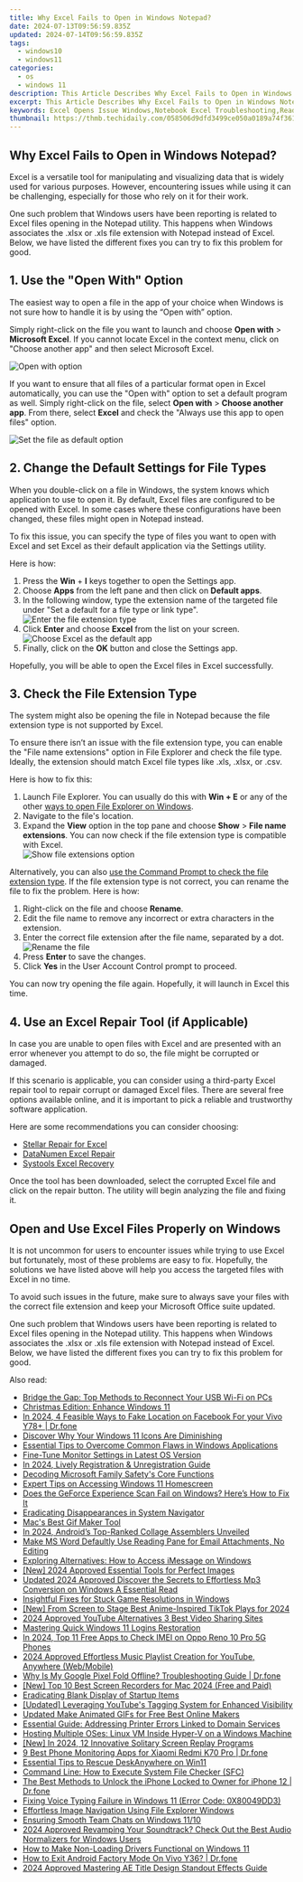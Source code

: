 ```yaml
---
title: Why Excel Fails to Open in Windows Notepad?
date: 2024-07-13T09:56:59.835Z
updated: 2024-07-14T09:56:59.835Z
tags:
  - windows10
  - windows11
categories:
  - os
  - windows 11
description: This Article Describes Why Excel Fails to Open in Windows Notepad?
excerpt: This Article Describes Why Excel Fails to Open in Windows Notepad?
keywords: Excel Opens Issue Windows,Notebook Excel Troubleshooting,Read Excel File Notepad,Unable To Edit Excel,Fixing Excel In Notepad,Opening Excel Files Errors,Excel Viewer Problem Notes
thumbnail: https://thmb.techidaily.com/058506d9dfd3499ce050a0189a74f361c7f5cd9f1ab1cb47d3f2f93a3bce610c.jpg
---
```


## Why Excel Fails to Open in Windows Notepad?

 Excel is a versatile tool for manipulating and visualizing data that is widely used for various purposes. However, encountering issues while using it can be challenging, especially for those who rely on it for their work.

 One such problem that Windows users have been reporting is related to Excel files opening in the Notepad utility. This happens when Windows associates the .xlsx or .xls file extension with Notepad instead of Excel. Below, we have listed the different fixes you can try to fix this problem for good.

## 1\. Use the "Open With" Option

 The easiest way to open a file in the app of your choice when Windows is not sure how to handle it is by using the “Open with” option.

 Simply right-click on the file you want to launch and choose **Open with** \> **Microsoft Excel**. If you cannot locate Excel in the context menu, click on "Choose another app" and then select Microsoft Excel.

![Open with option](https://static1.makeuseofimages.com/wordpress/wp-content/uploads/2023/05/open-with-option.jpg)

 If you want to ensure that all files of a particular format open in Excel automatically, you can use the "Open with" option to set a default program as well. Simply right-click on the file, select **Open with** \> **Choose another app**. From there, select **Excel** and check the "Always use this app to open files" option.

![Set the file as default option](https://static1.makeuseofimages.com/wordpress/wp-content/uploads/2023/05/always-use-this-app-option.jpg)

## 2\. Change the Default Settings for File Types

 When you double-click on a file in Windows, the system knows which application to use to open it. By default, Excel files are configured to be opened with Excel. In some cases where these configurations have been changed, these files might open in Notepad instead.

 To fix this issue, you can specify the type of files you want to open with Excel and set Excel as their default application via the Settings utility.

 Here is how:

1. Press the **Win** \+ **I** keys together to open the Settings app.
2. Choose **Apps** from the left pane and then click on **Default apps**.
3. In the following window, type the extension name of the targeted file under "Set a default for a file type or link type".  
![Enter the file extension type](https://static1.makeuseofimages.com/wordpress/wp-content/uploads/2023/05/file-extension-type.jpg)
4. Click **Enter** and choose **Excel** from the list on your screen.  
![Choose Excel as the default app](https://static1.makeuseofimages.com/wordpress/wp-content/uploads/2023/05/choose-excel.jpg)
5. Finally, click on the **OK** button and close the Settings app.

 Hopefully, you will be able to open the Excel files in Excel successfully.

## 3\. Check the File Extension Type

 The system might also be opening the file in Notepad because the file extension type is not supported by Excel.

 To ensure there isn’t an issue with the file extension type, you can enable the "File name extensions" option in File Explorer and check the file type. Ideally, the extension should match Excel file types like .xls, .xlsx, or .csv.

 Here is how to fix this:

1. Launch File Explorer. You can usually do this with **Win + E** or any of the other [ways to open File Explorer on Windows](https://www.makeuseof.com/windows-open-file-explorer/).
2. Navigate to the file's location.
3. Expand the **View** option in the top pane and choose **Show** \> **File name extensions**. You can now check if the file extension type is compatible with Excel.  
![Show file extensions option](https://static1.makeuseofimages.com/wordpress/wp-content/uploads/2023/05/file-name-extensions.jpg)

 Alternatively, you can also [use the Command Prompt to check the file extension type](https://www.makeuseof.com/windows-11-see-file-extensions/). If the file extension type is not correct, you can rename the file to fix the problem. Here is how:

1. Right-click on the file and choose **Rename**.
2. Edit the file name to remove any incorrect or extra characters in the extension.
3. Enter the correct file extension after the file name, separated by a dot.  
![Rename the file](https://static1.makeuseofimages.com/wordpress/wp-content/uploads/2023/05/change-file-extension.jpg)
4. Press **Enter** to save the changes.
5. Click **Yes** in the User Account Control prompt to proceed.

 You can now try opening the file again. Hopefully, it will launch in Excel this time.

## 4\. Use an Excel Repair Tool (if Applicable)

 In case you are unable to open files with Excel and are presented with an error whenever you attempt to do so, the file might be corrupted or damaged.

 If this scenario is applicable, you can consider using a third-party Excel repair tool to repair corrupt or damaged Excel files. There are several free options available online, and it is important to pick a reliable and trustworthy software application.

 Here are some recommendations you can consider choosing:

* [Stellar Repair for Excel](https://www.anrdoezrs.net/links/7251228/type/dlg/sid/UUmuoUeUpU2024924/https://www.stellarinfo.com/repair-excel-file.php)
* [DataNumen Excel Repair](https://www.datanumen.com/excel-repair/)
* [Systools Excel Recovery](https://www.systoolsgroup.com/excel-file-recovery.html)

 Once the tool has been downloaded, select the corrupted Excel file and click on the repair button. The utility will begin analyzing the file and fixing it.

## Open and Use Excel Files Properly on Windows

 It is not uncommon for users to encounter issues while trying to use Excel but fortunately, most of these problems are easy to fix. Hopefully, the solutions we have listed above will help you access the targeted files with Excel in no time.

 To avoid such issues in the future, make sure to always save your files with the correct file extension and keep your Microsoft Office suite updated.

 One such problem that Windows users have been reporting is related to Excel files opening in the Notepad utility. This happens when Windows associates the .xlsx or .xls file extension with Notepad instead of Excel. Below, we have listed the different fixes you can try to fix this problem for good.



<ins class="adsbygoogle"
      style="display:block"
      data-ad-client="ca-pub-7571918770474297"
      data-ad-slot="8358498916"
      data-ad-format="auto"
      data-full-width-responsive="true"></ins>
<span class="atpl-alsoreadstyle">Also read:</span>
<div><ul>
<li><a href="https://win11.techidaily.com/bridge-the-gap-top-methods-to-reconnect-your-usb-wi-fi-on-pcs/"><u>Bridge the Gap: Top Methods to Reconnect Your USB Wi-Fi on PCs</u></a></li>
<li><a href="https://win11.techidaily.com/christmas-edition-enhance-windows-11/"><u>Christmas Edition: Enhance Windows 11</u></a></li>
<li><a href="https://location-social.techidaily.com/in-2024-4-feasible-ways-to-fake-location-on-facebook-for-your-vivo-y78plus-drfone-by-drfone-virtual-android/"><u>In 2024, 4 Feasible Ways to Fake Location on Facebook For your Vivo Y78+ | Dr.fone</u></a></li>
<li><a href="https://win11.techidaily.com/discover-why-your-windows-11-icons-are-diminishing/"><u>Discover Why Your Windows 11 Icons Are Diminishing</u></a></li>
<li><a href="https://win11.techidaily.com/essential-tips-to-overcome-common-flaws-in-windows-applications/"><u>Essential Tips to Overcome Common Flaws in Windows Applications</u></a></li>
<li><a href="https://win11.techidaily.com/fine-tune-monitor-settings-in-latest-os-version/"><u>Fine-Tune Monitor Settings in Latest OS Version</u></a></li>
<li><a href="https://extra-skills.techidaily.com/in-2024-lively-registration-and-unregistration-guide/"><u>In 2024, Lively Registration & Unregistration Guide</u></a></li>
<li><a href="https://win11.techidaily.com/decoding-microsoft-family-safetys-core-functions/"><u>Decoding Microsoft Family Safety's Core Functions</u></a></li>
<li><a href="https://win11.techidaily.com/expert-tips-on-accessing-windows-11-homescreen/"><u>Expert Tips on Accessing Windows 11 Homescreen</u></a></li>
<li><a href="https://win11.techidaily.com/does-the-geforce-experience-scan-fail-on-windows-heres-how-to-fix-it/"><u>Does the GeForce Experience Scan Fail on Windows? Here’s How to Fix It</u></a></li>
<li><a href="https://win11.techidaily.com/eradicating-disappearances-in-system-navigator/"><u>Eradicating Disappearances in System Navigator</u></a></li>
<li><a href="https://desktop-recording.techidaily.com/macs-best-gif-maker-tool/"><u>Mac's Best Gif Maker Tool</u></a></li>
<li><a href="https://extra-tips.techidaily.com/in-2024-androids-top-ranked-collage-assemblers-unveiled/"><u>In 2024, Android’s Top-Ranked Collage Assemblers Unveiled</u></a></li>
<li><a href="https://win11.techidaily.com/make-ms-word-defaultly-use-reading-pane-for-email-attachments-no-editing/"><u>Make MS Word Defaultly Use Reading Pane for Email Attachments, No Editing</u></a></li>
<li><a href="https://win11.techidaily.com/exploring-alternatives-how-to-access-imessage-on-windows/"><u>Exploring Alternatives: How to Access iMessage on Windows</u></a></li>
<li><a href="https://digital-screen-recording.techidaily.com/new-2024-approved-essential-tools-for-perfect-images/"><u>[New] 2024 Approved  Essential Tools for Perfect Images</u></a></li>
<li><a href="https://video-creation-software.techidaily.com/updated-2024-approved-discover-the-secrets-to-effortless-mp3-conversion-on-windows-a-essential-read/"><u>Updated 2024 Approved Discover the Secrets to Effortless Mp3 Conversion on Windows A Essential Read</u></a></li>
<li><a href="https://win11.techidaily.com/insightful-fixes-for-stuck-game-resolutions-in-windows/"><u>Insightful Fixes for Stuck Game Resolutions in Windows</u></a></li>
<li><a href="https://tiktok-videos.techidaily.com/new-from-screen-to-stage-best-anime-inspired-tiktok-plays-for-2024/"><u>[New] From Screen to Stage  Best Anime-Inspired TikTok Plays for 2024</u></a></li>
<li><a href="https://youtube-videos.techidaily.com/2024-approved-youtube-alternatives-3-best-video-sharing-sites/"><u>2024 Approved  YouTube Alternatives  3 Best Video Sharing Sites</u></a></li>
<li><a href="https://win11.techidaily.com/mastering-quick-windows-11-logins-restoration/"><u>Mastering Quick Windows 11 Logins Restoration</u></a></li>
<li><a href="https://sim-unlock.techidaily.com/in-2024-top-11-free-apps-to-check-imei-on-oppo-reno-10-pro-5g-phones-by-drfone-android/"><u>In 2024, Top 11 Free Apps to Check IMEI on Oppo Reno 10 Pro 5G Phones</u></a></li>
<li><a href="https://youtube-clips.techidaily.com/2024-approved-effortless-music-playlist-creation-for-youtube-anywhere-webmobile/"><u>2024 Approved  Effortless Music Playlist Creation for YouTube, Anywhere (Web/Mobile)</u></a></li>
<li><a href="https://howto.techidaily.com/why-is-my-google-pixel-fold-offline-troubleshooting-guide-drfone-by-drfone-fix-android-problems-fix-android-problems/"><u>Why Is My Google Pixel Fold Offline? Troubleshooting Guide | Dr.fone</u></a></li>
<li><a href="https://remote-screen-capture.techidaily.com/new-top-10-best-screen-recorders-for-mac-2024-free-and-paid/"><u>[New] Top 10 Best Screen Recorders for Mac 2024 (Free and Paid)</u></a></li>
<li><a href="https://win11.techidaily.com/eradicating-blank-display-of-startup-items/"><u>Eradicating Blank Display of Startup Items</u></a></li>
<li><a href="https://youtube-web.techidaily.com/ed-leveraging-youtubes-tagging-system-for-enhanced-visibility/"><u>[Updated] Leveraging YouTube's Tagging System for Enhanced Visibility</u></a></li>
<li><a href="https://ai-video-apps.techidaily.com/updated-make-animated-gifs-for-free-best-online-makers/"><u>Updated Make Animated GIFs for Free Best Online Makers</u></a></li>
<li><a href="https://win11.techidaily.com/essential-guide-addressing-printer-errors-linked-to-domain-services/"><u>Essential Guide: Addressing Printer Errors Linked to Domain Services</u></a></li>
<li><a href="https://win11.techidaily.com/hosting-multiple-oses-linux-vm-inside-hyper-v-on-a-windows-machine/"><u>Hosting Multiple OSes: Linux VM Inside Hyper-V on a Windows Machine</u></a></li>
<li><a href="https://digital-screen-recording.techidaily.com/new-in-2024-12-innovative-solitary-screen-replay-programs/"><u>[New] In 2024, 12 Innovative Solitary Screen Replay Programs</u></a></li>
<li><a href="https://android-location-track.techidaily.com/9-best-phone-monitoring-apps-for-xiaomi-redmi-k70-pro-drfone-by-drfone-virtual-android/"><u>9 Best Phone Monitoring Apps for Xiaomi Redmi K70 Pro | Dr.fone</u></a></li>
<li><a href="https://win11.techidaily.com/essential-tips-to-rescue-deskanywhere-on-win11/"><u>Essential Tips to Rescue DeskAnywhere on Win11</u></a></li>
<li><a href="https://win11.techidaily.com/command-line-how-to-execute-system-file-checker-sfc/"><u>Command Line: How to Execute System File Checker (SFC)</u></a></li>
<li><a href="https://iphone-unlock.techidaily.com/the-best-methods-to-unlock-the-iphone-locked-to-owner-for-iphone-12-drfone-by-drfone-ios/"><u>The Best Methods to Unlock the iPhone Locked to Owner for iPhone 12 | Dr.fone</u></a></li>
<li><a href="https://win11.techidaily.com/fixing-voice-typing-failure-in-windows-11-error-code-0x80049dd3/"><u>Fixing Voice Typing Failure in Windows 11 (Error Code: 0X80049DD3)</u></a></li>
<li><a href="https://win11.techidaily.com/effortless-image-navigation-using-file-explorer-windows/"><u>Effortless Image Navigation Using File Explorer Windows</u></a></li>
<li><a href="https://win11.techidaily.com/ensuring-smooth-team-chats-on-windows-1110/"><u>Ensuring Smooth Team Chats on Windows 11/10</u></a></li>
<li><a href="https://audio-editing.techidaily.com/2024-approved-revamping-your-soundtrack-check-out-the-best-audio-normalizers-for-windows-users/"><u>2024 Approved Revamping Your Soundtrack? Check Out the Best Audio Normalizers for Windows Users</u></a></li>
<li><a href="https://win11.techidaily.com/how-to-make-non-loading-drivers-functional-on-windows-11/"><u>How to Make Non-Loading Drivers Functional on Windows 11</u></a></li>
<li><a href="https://change-location.techidaily.com/how-to-exit-android-factory-mode-on-vivo-y36-drfone-by-drfone-fix-android-problems-fix-android-problems/"><u>How to Exit Android Factory Mode On Vivo Y36? | Dr.fone</u></a></li>
<li><a href="https://extra-approaches.techidaily.com/2024-approved-mastering-ae-title-design-standout-effects-guide/"><u>2024 Approved  Mastering AE Title Design  Standout Effects Guide</u></a></li>
</ul></div>
